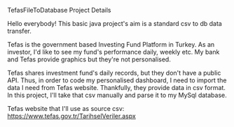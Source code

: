 TefasFileToDatabase Project Details

Hello everybody!
This basic java project's aim is a standard csv to db data transfer.

Tefas is the government based Investing Fund Platform in Turkey.
As an investor, I'd like to see my fund's performance daily, weekly etc.
My bank and Tefas provide graphics but they're not personalised.

Tefas shares investment fund's daily records, but they don't have a public API.
Thus, in order to code my personalised dashboard, I need to import the data I need from Tefas website.
Thankfully, they provide data in csv format. 
In this project, I'll take that csv manually and parse it to my MySql database.

Tefas website that I'll use as source csv:
https://www.tefas.gov.tr/TarihselVeriler.aspx